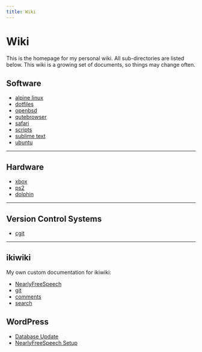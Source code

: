 ```yaml
---
title: Wiki
---
```


# Wiki

This is the homepage for my personal wiki. All sub-directories are listed below. This wiki is a growing set of documents, so things may change often.

## Software

* [alpine linux](/wiki/alpine-linux)
* [dotfiles](/wiki/dotfiles)
* [openbsd](/wiki/openbsd)
* [qutebrowser](/wiki/qutebrowser)
* [safari](wiki/safari)
* [scripts](wiki/scripts)
* [sublime text](/wiki/sublime-text)
* [ubuntu](wiki/ubuntu)

---

## Hardware

* [xbox](/wiki/xbox)
* [ps2](/wiki/ps2)
* [dolphin](/wiki/dolphin)

---

## Version Control Systems

* [cgit](/wiki/cgit)

---

## ikiwiki

My own custom documentation for ikiwiki:

* [NearlyFreeSpeech](/ikiwiki/NearlyFreeSpeech)
* [git](/ikiwiki/git)
* [comments](/ikiwiki/comments)
* [search](/ikiwiki/search)

## WordPress

* [Database Update](/wiki/wordpress/database_update)
* [NearlyFreeSpeech Setup](/wiki/wordpress/NearlyFreeSpeech_Setup)
